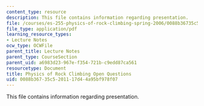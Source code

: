 ```yaml
---
content_type: resource
description: This file contains information regarding presentation.
file: /courses/es-255-physics-of-rock-climbing-spring-2006/0088b36735c5201117d44a95bf978f07_MITES_255S06_oqs_pres.pdf
file_type: application/pdf
learning_resource_types:
- Lecture Notes
ocw_type: OCWFile
parent_title: Lecture Notes
parent_type: CourseSection
parent_uid: a6983d23-967e-f354-721b-c9edd87ca561
resourcetype: Document
title: Physics of Rock Climbing Open Questions
uid: 0088b367-35c5-2011-17d4-4a95bf978f07
---
```

This file contains information regarding presentation.

